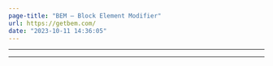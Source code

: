 ```yaml
---
page-title: "BEM — Block Element Modifier"
url: https://getbem.com/
date: "2023-10-11 14:36:05"
---
```

---
---